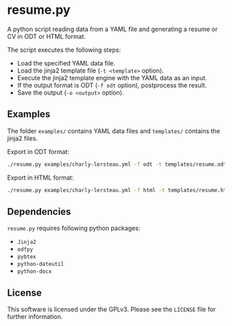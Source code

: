 # resume.py

A python script reading data from a YAML file and generating a resume or CV in ODT or HTML format.

The script executes the following steps:

- Load the specified YAML data file.
- Load the jinja2 template file (`-t <template>` option).
- Execute the jinja2 template engine with the YAML data as an input.
- If the output format is ODT (`-f odt` option), postprocess the result.
- Save the output (`-o <output>` option).

## Examples

The folder `examples/` contains YAML data files and `templates/` contains the jinja2 files.

Export in ODT format:

```bash
./resume.py examples/charly-lersteau.yml -f odt -t templates/resume.odt.yml.j2 -o resume.odt
```

Export in HTML format:

```bash
./resume.py examples/charly-lersteau.yml -f html -t templates/resume.html.j2 -o resume.html
```

## Dependencies

`resume.py` requires following python packages:

- `Jinja2`
- `odfpy`
- `pybtex`
- `python-dateutil`
- `python-docx`

## License

This software is licensed under the GPLv3.
Please see the `LICENSE` file for further information.
